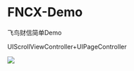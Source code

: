 # FNCX-Demo
飞鸟财信简单Demo

UIScrollViewController+UIPageController

![](http://o9vj09f1e.bkt.clouddn.com/FNCX%E6%88%AA%E5%9B%BE.jpg?imageView2/2/w/375/h/667/interlace/0/q/100)
